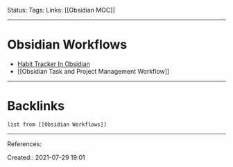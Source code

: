 Status: 
Tags: 
Links: [[Obsidian MOC]]
___
# Obsidian Workflows
- [Habit Tracker In Obsidian](https://www.owenvachell.com/how-to-build-a-habit-tracker-in-obsidian/)
- [[Obsidian Task and Project Management Workflow]]
___
# Backlinks
```dataview
list from [[Obsidian Workflows]]
```
___
References:

Created:: 2021-07-29 19:01
